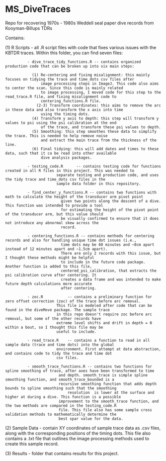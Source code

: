 # MS_DiveTraces
Repo for recovering 1970s - 1980s Weddell seal paper dive records from Kooyman-Billups TDRs


Contains: 

 (1) R Scripts     - all .R script files with code that fixes various issues with the KBTDR traces. 
 		  	Within this folder, you can find seven files:

			  - dive_trace_tidy_functions.R -- contains organized production code that can be broken up into six main steps: 

				(1) Re-centering and fixing misalignment: this mainly focuses on tidying the trace and time_dots csv files after
				    image processing steps in ImageJ. This code also aims to center the scan. Since this code is mainly related 
				    to image processing, I moved code for this step to the read_trace.R file, and fixing misalignment code to 
				    centering_functions.R file. 
			      (2-3) Transform coordinates: this aims to remove the arc in these data and also transform the x axis into time
				    using the timing dots. 
				(4) Transform y axis to depth: this step will transform y values to psi using the psi calibration at the end 
				    of the trace, and transform these psi values to depth. 
				(5) Smoothing: this step smoothes these data to simplify the trace. This is needed to help remove noise 
				    and extract the main trace from the thickness of the line. 
				(6) Final tidying: this will add dates and times to these data, such that it ca be read into other available 
				    dive analysis packages. 
			
			  - testing_code.R      -- contains testing code for functions created in all R files in this project. This was needed to 
						   separate testing and production code, and uses the tidy trace and time_dots csv files in the 
						   sample data folder in this repository. 
			  
			  - find_center_y_functions.R -- contains two functions with math to calculate the height of the transducer arm pivot point 
						 	 given two points along the descent of a dive. This function was intended to provide a tool 
							 for estimating the height of the pivot point of the transducer arm, but this value should
							 be visually confirmed to ensure that it does not introduce any abnormal skew across the 
							 record. 	
						   
			  - centering_functions.R -- contains methods for centering records and also for handling unique time dot issues (i.e., 
			  			     time dots may be 60 minutes and ~8cm apart instead of 12 minutes apart and ~1.5cm apart). 
						     There are only 2 records with this issue, but I thought these methods might be helpful 
						     to include in the future code package. Another function is added to this file, 
						     centered_psi_calibration, that extracts the psi calibration curve after centering. It 
						     creates a data frame and was intended to make future depth calculations more accurate 
						     after centering. 

			  - zoc.R    		-- contains a preliminary function for zero offset correction (zoc) of the trace before arc removal. 
						   This file is modeled after code that can be found in the diveMove package. The sample trace
						   in this repo doesn't require zoc before arc removal, but some of the other records have
						   extreme level shifts and drift in depth = 0 within a bout, so I thought this file may be 
						   useful to include. 

			  - read_trace.R 	-- contains a function to read in all sample data (trace and time dots) into the global 
						   environment. First attempt at data abstraction, and contains code to tidy the trace and time dot 
						   csv files.   

			  - smooth_trace_functions.R -- contains two functions for spline smoothing of trace, after axes have been transformed to time 
						   	and depth. smooth_trace is simple spline smoothing function, and smooth_trace_bounded is a 
						   	recursive smoothing function that adds depth bounds to spline smoothing such that the smoothing 
				  	         	resolution  is lower at the surface and higher at during a dive. This function is a possible 
						  	improvement to the smooth_trace function, and the two methods are compared in the testing_code.R 
							file. This file also has some sample cross validation methods to mathematically determine the 
							best spar value for the data. 
 
 (2) Sample Data   - contain XY coordinates of sample trace data as .csv files, along with the corresponding positions of the timing dots.
		     This file also contains a .txt file that outlines the image processing methods used to create this sample record.

 (3) Results       - folder that contains results for this project. 
 

